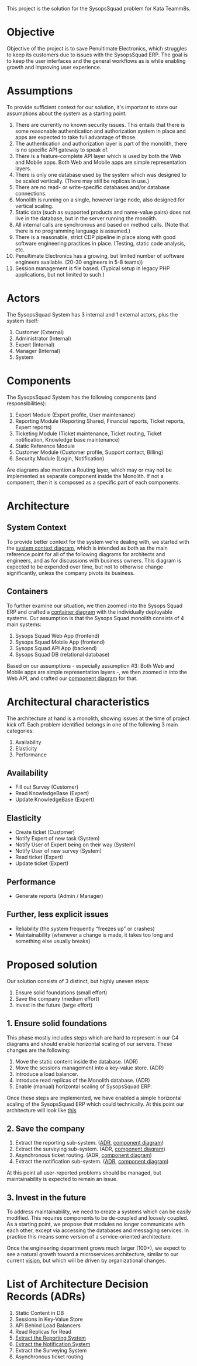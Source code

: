 This project is the solution for the SysopsSquad problem for Kata Teamm8s.

# Objective

Objective of the project is to save Penultimate Electronics, which struggles to keep its customers due to issues with the SysopsSquad ERP. The goal is to keep the user interfaces and the general workflows as is while enabling growth and improving user experience.

# Assumptions

To provide sufficient context for our solution, it's important to state our assumptions about the system as a starting point:

1. There are currently no known security issues. This entails that there is some reasonable authentication and authorization system in place and apps are expected to take full advantage of those.
2. The authentication and authorization layer is part of the monolith, there is no specific API gateway to speak of.
3. There is a feature-complete API layer which is used by both the Web and Mobile apps. Both Web and Mobile apps are simple representation layers.
4. There is only one database used by the system which was designed to be scaled vertically. (There may still be replicas in use.)
5. There are no read- or write-specific databases and/or database connections.
6. Monolith is running on a single, however large node, also designed for vertical scaling.
7. Static data (such as supported products and name-value pairs) does not live in the database, but in the server running the monolith.
8. All internal calls are synchronous and based on method calls. (Note that there is no programming language is assumed.)
9. There is a reasonable, strict CDP pipeline in place along with good software engineering practices in place. (Testing, static code analysis, etc.
10. Penultimate Electronics has a growing, but limited number of software engineers available. (20-30 engineers in 5-8 teams))
11. Session management is file based. (Typical setup in legacy PHP applications, but not limited to such.)

# Actors

The SysopsSquad System has 3 internal and 1 external actors, plus the system itself:

1. Customer (External)
2. Administrator (Internal)
3. Expert (Internal)
4. Manager (Internal)
5. System

# Components

The SysopsSquad System has the following components (and responsibilities):

1. Export Module (Expert profile, User maintenance)
2. Reporting Module (Reporting Shared, Financial reports, Ticket reports, Expert reports)
3. Ticketing Module (Ticket maintenance, Ticket routing, Ticket notification, Knowledge base maintenance)
4. Static Reference Module
5. Customer Module (Customer profile, Support contact, Billing)
6. Security Module (Login, Notification)

Are diagrams also mention a Routing layer, which may or may not be implemented as separate component inside the Monolith. If not a component, then it is composed as a specific part of each components.

# Architecture

## System Context

To provide better context for the system we're dealing with, we started with the [system context diagram](architecture/system-context-diagram.png), which is intended as both as the main reference point for all of the following diagrams for architects and engineers, and as for discussions with business owners. This diagram is expected to be expended over time, but not to otherwise change significantly, unless the company pivots its business.

## Containers

To further examine our situation, we then zoomed into the Sysops Squad ERP and crafted a [container diagram](architecture/container-diagram.png) with the individually deployable systems. Our assumption is that the Sysops Squad monolith consists of 4 main systems:

1. Sysops Squad Web App (frontend)
2. Sysops Squad Mobile App (frontend)
3. Sysops Squad API App (backend)
4. Sysops Squad DB (relational database)

Based on our assumptions - especially assumption #3: Both Web and Mobile apps are simple representation layers -, we then zoomed in into the Web API, and crafted our [component diagram](architecture/api-component-diagram.png) for that.

# Architectural characteristics

The architecture at hand is a monolith, showing issues at the time of project kick off. Each problem identified belongs in one of the following 3 main categories:

1. Availability
2. Elasticity
3. Performance

## Availability

- Fill out Survey (Customer)
- Read KnowledgeBase (Expert)
- Update KnowledgeBase (Expert)

## Elasticity

- Create ticket (Customer)
- Notify Expert of new task (System)
- Notify User of Expert being on their way (System)
- Notify User of new survey (System)
- Read ticket (Expert)
- Update ticket (Expert)

## Performance

- Generate reports (Admin / Manager)

## Further, less explicit issues

- Reliability (the system frequently “freezes up” or crashes)
- Maintainability (whenever a change is made, it takes too long and something else usually breaks)

# Proposed solution

Our solution consists of 3 distinct, but highly uneven steps:

1. Ensure solid foundations (small effort)
2. Save the company (medium effort)
3. Invest in the future (large effort)

## 1. Ensure solid foundations 

This phase mostly includes steps which are hard to represent in our C4 diagrams and should enable horizontal scaling of our servers. These changes are the following:

1. Move the static content inside the database. (ADR)
2. Move the sessions management into a key-value store. (ADR)
3. Introduce a load balancer.
4. Introduce read replicas of the Monolith database. (ADR)
5. Enable (manual) horizontal scaling of SysopsSquad ERP.

Once these steps are implemented, we have enabled a simple horizontal scaling of the SysopsSquad ERP which could technically. At this point our architecture will look like [this](proposal/solid-foundations.png)

## 2. Save the company

1. Extract the reporting sub-system. ([ADR](adrs/reporting-system.md), [component diagram](proposal/reporting-extracted.png))
2. Extract the surveying sub-system. (ADR, [component diagram](proposal/surveying-extracted.png))
3. Asynchronous ticket routing. (ADR, [component diagram](proposal/async-ticket-routing.png))
4. Extract the notification sub-system. ([ADR](adrs/notification-system.md), [component diagram](proposal/async-notification.png))

At this point all user-reported problems should be managed, but maintainability is expected to remain an issue.

## 3. Invest in the future

To address maintainability, we need to create a systems which can be easily modified. This requires components to be de-coupled and loosely coupled. As a starting point, we propose that modules no longer communicate with each other, except via accessing the databases and messaging services. In practice this means some version of a service-oriented architecture.

Once the engineering department grows much larger (100+), we expect to see a natural growth toward a microservices architecture, similar to our current [vision](proposal/vision.png), but which will be driven by organizational changes.


# List of Architecture Decision Records (ADRs)

1. Static Content in DB
2. Sessions in Key-Value Store
3. API Behind Load Balancers
4. Read Replicas for Read
5. [Extract the Reporting System](adrs/reporting-system.md)
6. [Extract the Notification System](adrs/notification-system.md)
7. Extract the Surveying System
8. Asynchronous ticket routing
